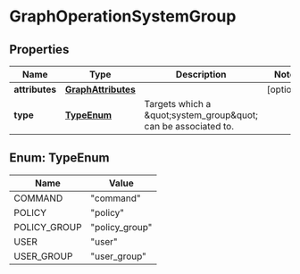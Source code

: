 # GraphOperationSystemGroup

## Properties
Name | Type | Description | Notes
------------ | ------------- | ------------- | -------------
**attributes** | [**GraphAttributes**](GraphAttributes.md) |  |  [optional]
**type** | [**TypeEnum**](#TypeEnum) | Targets which a \&quot;system_group\&quot; can be associated to. | 

<a name="TypeEnum"></a>
## Enum: TypeEnum
Name | Value
---- | -----
COMMAND | &quot;command&quot;
POLICY | &quot;policy&quot;
POLICY_GROUP | &quot;policy_group&quot;
USER | &quot;user&quot;
USER_GROUP | &quot;user_group&quot;
